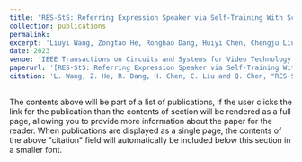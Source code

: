 ```yaml
---
title: "RES-StS: Referring Expression Speaker via Self-Training With Scorer for Goal-Oriented Vision-Language Navigation"
collection: publications
permalink: 
excerpt: 'Liuyi Wang, Zongtao He, Ronghao Dang, Huiyi Chen, Chengju Liu, Qijun Chen'
date: 2023
venue: 'IEEE Transactions on Circuits and Systems for Video Technology'
paperurl: '[RES-StS: Referring Expression Speaker via Self-Training With Scorer for Goal-Oriented Vision-Language Navigation](https://ieeexplore.ieee.org/document/10004992)'
citation: 'L. Wang, Z. He, R. Dang, H. Chen, C. Liu and Q. Chen, "RES-StS: Referring Expression Speaker via Self-Training With Scorer for Goal-Oriented Vision-Language Navigation," in IEEE Transactions on Circuits and Systems for Video Technology, vol. 33, no. 7, pp. 3441-3454, July 2023, doi: 10.1109/TCSVT.2022.3233554.'
---
```


The contents above will be part of a list of publications, if the user clicks the link for the publication than the contents of section will be rendered as a full page, allowing you to provide more information about the paper for the reader. When publications are displayed as a single page, the contents of the above "citation" field will automatically be included below this section in a smaller font.
